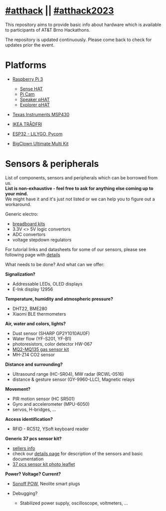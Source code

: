 # [#atthack](https://twitter.com/hashtag/atthack?f=tweets&vertical=default&src=hash) || [#atthack2023](https://twitter.com/hashtag/atthack2023?f=tweets&vertical=default&src=hash)

This repository aims to provide basic info about hardware which is available to participants of AT&T Brno Hackathons.

The repository is updated continuously. Please come back to check for updates prior the event.

# Platforms

* [Raspberry Pi 3](https://github.com/neaxi/atthackbrno/blob/master/raspberry.md)
  * [Sense HAT](https://github.com/neaxi/atthackbrno/blob/master/raspberry.md#sense-hat)
  * [Pi Cam](https://github.com/neaxi/atthackbrno/blob/master/raspberry.md#pi-camera)
  * [Speaker pHAT](https://github.com/neaxi/atthackbrno/blob/master/raspberry.md#speaker-phat)
  * [Explorer pHAT](https://github.com/neaxi/atthackbrno/blob/master/raspberry.md#explorer-phat)

* [Texas Instruments MSP430](https://github.com/neaxi/atthackbrno/blob/master/TI_MSP430.md)
* [IKEA TRÅDFRI](https://github.com/neaxi/atthackbrno/blob/master/tradfri.md)

* [ESP32 - LILYGO, Pycom](https://github.com/neaxi/atthackbrno/blob/master/esp32.md)
* [BigClown Ultimate Multi Kit](https://developers.bigclown.com/basics/quick-start-guide)

# Sensors & peripherals

List of components, sensors and peripherals which can be borrowed from us.  
**List is non-exhaustive - feel free to ask for anything else coming up to your mind.**  
 We might have it and it's just not listed or we can help you to figure out a workaround.

Generic electro:

* [breadboard kits](https://dratek.cz/martin/7321-lafvin-elektro-soucastky-rozsirujici-kit-s-nepajivym-polem.html)
* 3.3V <> 5V logic convertors
* ADC convertors
* voltage stepdown regulators

For tutorial links and datasheets for some of our sensors, please see following page with [details](https://github.com/neaxi/atthackbrno/blob/master/sensors.md)  

What needs to be done? And what can we offer:

**Signalization?**

* Addressable LEDs, OLED displays
* E-Ink display 12956

**Temperature, humidity and atmospheric pressure?**

* DHT22, BME280
* Xiaomi BLE thermometers

**Air, water and colors, lights?**

* Dust sensor (SHARP GP2Y1010AU0F)
* Water flow (YF-S201, YF-B1)
* photoresistors, color detector HW-067
* [MQ2-MQ135 gas sensor kit](https://dratek.cz/arduino/1616-sada-mq2-mq135-senzoru-snimacu-detekce-plynu-pro-mini-5v-controller.html)
* MH-Z14 CO2 sensor

**Distance and surrounding?**

* Ultrasound range (HC-SR04), MW radar (RCWL-0516)
* distance & gesture sensor (GY-9960-LLC), Magnetic relays

**Movement?**

* PIR motion sensor (HC SR501)
* Gyro and accelerometer (MPU-6050)
* servos, H-bridges, ...

**Access identification?**

* RFID - RC512, YSoft keyboard reader

**Generic 37 pcs sensor kit?**

* [sellers info](https://www.laskakit.cz/laskkit-37-sada-senzoru-37-v-1/)
* check our [details page](https://github.com/neaxi/atthackbrno/blob/master/sensors.md) for description of the sensors and basic documentation  
* [37 pcs sensor kit photo leaflet](https://github.com/neaxi/v4hack/blob/master/sensor_kit_leaflet.pdf)

**Power? Voltage? Current?**

* [Sonoff POW](https://dratek.cz/martin/48234-sonoff-pow-r2-wifi-chytry-spinac-s-merenim-spotreby.html), Neolite smart plugs

* Debugging?
  * Stabilized power supply, oscilloscope, voltmeters, ...
